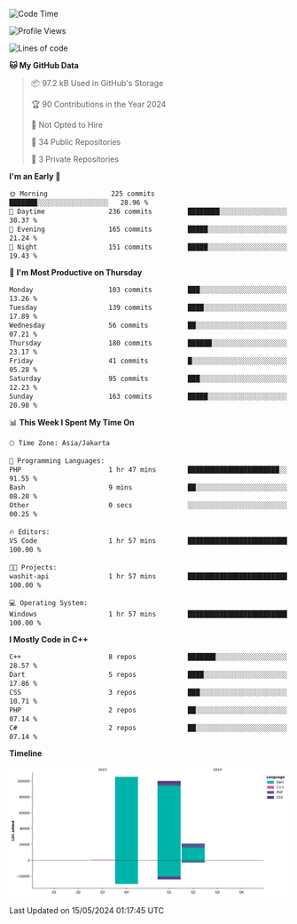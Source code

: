 <!--START_SECTION:waka-->
![Code Time](http://img.shields.io/badge/Code%20Time-79%20hrs%2037%20mins-blue)

![Profile Views](http://img.shields.io/badge/Profile%20Views-1-blue)

![Lines of code](https://img.shields.io/badge/From%20Hello%20World%20I%27ve%20Written-226.9%20thousand%20lines%20of%20code-blue)

**🐱 My GitHub Data** 

> 📦 97.2 kB Used in GitHub's Storage 
 > 
> 🏆 90 Contributions in the Year 2024
 > 
> 🚫 Not Opted to Hire
 > 
> 📜 34 Public Repositories 
 > 
> 🔑 3 Private Repositories 
 > 
**I'm an Early 🐤** 

```text
🌞 Morning                225 commits         ███████░░░░░░░░░░░░░░░░░░   28.96 % 
🌆 Daytime                236 commits         ████████░░░░░░░░░░░░░░░░░   30.37 % 
🌃 Evening                165 commits         █████░░░░░░░░░░░░░░░░░░░░   21.24 % 
🌙 Night                  151 commits         █████░░░░░░░░░░░░░░░░░░░░   19.43 % 
```
📅 **I'm Most Productive on Thursday** 

```text
Monday                   103 commits         ███░░░░░░░░░░░░░░░░░░░░░░   13.26 % 
Tuesday                  139 commits         ████░░░░░░░░░░░░░░░░░░░░░   17.89 % 
Wednesday                56 commits          ██░░░░░░░░░░░░░░░░░░░░░░░   07.21 % 
Thursday                 180 commits         ██████░░░░░░░░░░░░░░░░░░░   23.17 % 
Friday                   41 commits          █░░░░░░░░░░░░░░░░░░░░░░░░   05.28 % 
Saturday                 95 commits          ███░░░░░░░░░░░░░░░░░░░░░░   12.23 % 
Sunday                   163 commits         █████░░░░░░░░░░░░░░░░░░░░   20.98 % 
```


📊 **This Week I Spent My Time On** 

```text
🕑︎ Time Zone: Asia/Jakarta

💬 Programming Languages: 
PHP                      1 hr 47 mins        ███████████████████████░░   91.55 % 
Bash                     9 mins              ██░░░░░░░░░░░░░░░░░░░░░░░   08.20 % 
Other                    0 secs              ░░░░░░░░░░░░░░░░░░░░░░░░░   00.25 % 

🔥 Editors: 
VS Code                  1 hr 57 mins        █████████████████████████   100.00 % 

🐱‍💻 Projects: 
washit-api               1 hr 57 mins        █████████████████████████   100.00 % 

💻 Operating System: 
Windows                  1 hr 57 mins        █████████████████████████   100.00 % 
```

**I Mostly Code in C++** 

```text
C++                      8 repos             ███████░░░░░░░░░░░░░░░░░░   28.57 % 
Dart                     5 repos             ████░░░░░░░░░░░░░░░░░░░░░   17.86 % 
CSS                      3 repos             ███░░░░░░░░░░░░░░░░░░░░░░   10.71 % 
PHP                      2 repos             ██░░░░░░░░░░░░░░░░░░░░░░░   07.14 % 
C#                       2 repos             ██░░░░░░░░░░░░░░░░░░░░░░░   07.14 % 
```



**Timeline**

![Lines of Code chart](https://raw.githubusercontent.com/PradiptaAhmad/PradiptaAhmad/main/assets/bar_graph.png)


 Last Updated on 15/05/2024 01:17:45 UTC
<!--END_SECTION:waka-->
